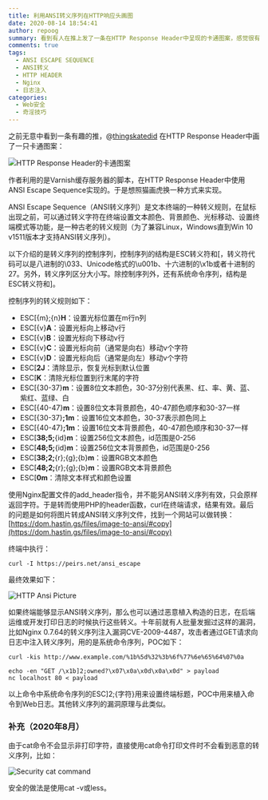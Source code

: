 ```yaml
---
title: 利用ANSI转义序列在HTTP响应头画图
date: 2020-08-14 18:54:41
author: repoog
summary: 看到有人在推上发了一条在HTTP Response Header中呈现的卡通图案，感觉很有趣，但对方用的并非是常用的Apache或者Nginx服务，所以采用类似的思路，用Nginx+PHP实现了类似的效果。这同时也可以看到ANSI转义序列在Web安全中的风险和应用。
comments: true
tags:
  - ANSI ESCAPE SEQUENCE
  - ANSI转义
  - HTTP HEADER
  - Nginx
  - 日志注入
categories:
  - Web安全
  - 奇淫技巧
---
```


之前无意中看到一条有趣的推，@[thingskatedid](https://twitter.com/thingskatedid) 在HTTP Response Header中画了一只卡通图案：

![HTTP Response Header的卡通图案](images/2020/08/http_moomin.png 'HTTP Response Header的卡通图案')

作者利用的是Varnish缓存服务器的脚本，在HTTP Response Header中使用ANSI Escape Sequence实现的。于是想照猫画虎换一种方式来实现。

ANSI Escape Sequence（ANSI转义序列）是文本终端的一种转义规则，在鼠标出现之前，可以通过转义字符在终端设置文本颜色、背景颜色、光标移动、设置终端模式等功能，是一种古老的转义规则（为了兼容Linux，Windows直到Win 10 v1511版本才支持ANSI转义序列）。

以下介绍的是转义序列的控制序列，控制序列的结构是ESC转义符和\[，转义符代码可以是八进制的\\033、Unicode格式的\\u001b、十六进制的\\x1b或者十进制的27。另外，转义序列区分大小写。除控制序列外，还有系统命令序列，结构是ESC转义符和\]。

控制序列的转义规则如下：

* ESC\[{m};{n}**H**：设置光标位置在m行n列
* ESC\[{v}**A**：设置光标向上移动v行
* ESC\[{v}**B**：设置光标向下移动v行
* ESC\[{v}**C**：设置光标向前（通常是向右）移动v个字符
* ESC\[{v}**D**：设置光标向后（通常是向左）移动v个字符
* ESC\[**2J**：清除显示，恢复光标到默认位置
* ESC\[**K**：清除光标位置到行末尾的字符
* ESC\[{30-37}**m**：设置8位文本颜色，30-37分别代表黑、红、率、黄、蓝、紫红、蓝绿、白
* ESC\[{40-47}**m**：设置8位文本背景颜色，40-47颜色顺序和30-37一样
* ESC\[{30-37}**;1m**：设置16位文本颜色，30-37表示颜色同上
* ESC\[{40-47}**;1m**：设置16位文本背景颜色，40-47颜色顺序和30-37一样
* ESC\[**38;5;**{id}**m**：设置256位文本颜色，id范围是0-256
* ESC\[**48;5;**{id}**m**：设置256位文本背景颜色，id范围是0-256
* ESC\[**38;2;**{r};{g};{b}**m**：设置RGB文本颜色
* ESC\[**48;2;**{r};{g};{b}**m**：设置RGB文本背景颜色
* ESC\[**0m**：清除文本样式和颜色设置

使用Nginx配置文件的add\_header指令，并不能另ANSI转义序列有效，只会原样返回字符。于是转而使用PHP的header函数，curl在终端请求，结果有效。最后的问题是如何将图片转成ANSI转义序列文件，找到一个网站可以做转换：[https://dom.hastin.gs/files/image-to-ansi/#copy](https://dom.hastin.gs/files/image-to-ansi/#copy)

终端中执行：

``` Shell
curl -I https://peirs.net/ansi_escape
```

最终效果如下：

![HTTP Ansi Picture](images/2020/08/http_ansi.png 'HTTP Ansi Picture')

如果终端能够显示ANSI转义序列，那么也可以通过恶意植入构造的日志，在后端运维或开发打印日志的时候执行这些转义。十年前就有人批量发掘过这样的漏洞，比如Nginx 0.7.64的转义序列注入漏洞CVE-2009-4487，攻击者通过GET请求向日志中注入转义序列，用的是系统命令序列，POC如下：

``` Shell
curl -kis http://www.example.com/%1b%5d%32%3b%6f%77%6e%65%64%07%0a

echo -en "GET /\x1b]2;owned?\x07\x0a\x0d\x0a\x0d" > payload
nc localhost 80 < payload
```

以上命令中系统命令序列的ESC\]2;{字符}用来设置终端标题，POC中用来植入命令到Web日志。其他转义序列的漏洞原理与此类似。

### 补充（2020年8月）

由于cat命令不会显示非打印字符，直接使用cat命令打印文件时不会看到恶意的转义序列，比如：

![Security cat command](images/2020/12/image.png 'Security cat command')

安全的做法是使用cat -v或less。